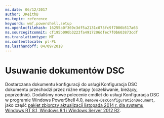 ```yaml
---
ms.date: 06/12/2017
author: JKeithB
ms.topic: reference
keywords: wmf,powershell,setup
ms.openlocfilehash: 16255a0f369c3df5a2131c075fc9f7006b517a63
ms.sourcegitcommit: cf195b090b3223fa4917206dfec7f0b603873cdf
ms.translationtype: MT
ms.contentlocale: pl-PL
ms.lasthandoff: 04/09/2018
---
```

# <a name="remove-dsc-documents"></a>Usuwanie dokumentów DSC

Dostarczana dokumentu konfiguracji do usługi Konfiguracja DSC dokumentu przechodzi przez różne etapy (oczekiwanie, bieżący, poprzednie). Dodaliśmy nowe polecenie cmdlet do usługi Konfiguracja DSC w programie Windows PowerShell 4.0, `Remove-DscConfigurationDocument`, jako część [pakiet zbiorczy aktualizacji listopada 2014 r. dla systemu Windows RT 8.1, Windows 8.1 i Windows Server 2012 R2](https://support.microsoft.com/kb/3000850).